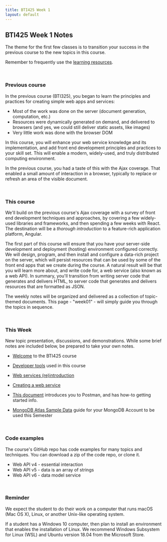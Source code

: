 ```yaml
---
title: BTI425 Week 1
layout: default
---
```


## BTI425 Week 1 Notes

The theme for the first few classes is to transition your success in the previous course to the new topics in this course.

Remember to frequently use the [learning resources](/resources).

<br>

### Previous course

In the previous course (BTI325), you began to learn the principles and practices for creating simple web apps and services:
* Most of the work was done on the server (document generation, computation, etc.)
* Resources were dynamically generated on demand, and delivered to browsers (and yes, we could still deliver static assets, like images)
* Very little work was done with the browser DOM

In this course, you will enhance your web service knowledge and its implementation, and add front end development principles and practices to your skill set. This will enable a modern, widely-used, and truly distributed computing environment. 

In the previous course, you had a taste of this with the Ajax coverage. That enabled a small amount of interaction in a browser, typically to replace or refresh an area of the visible document. 

<br>

### This course

We'll build on the previous course's Ajax coverage with a survey of front end development techniques and approaches, by covering a few widely-used libraries and frameworks, and then spending a few weeks with React. The destination will be a *thorough introduction* to a feature-rich application platform, Angular. 

The first part of this course will ensure that you have your server-side development and deployment (hosting) environment configured correctly. We will design, program, and then install and configure a data-rich project on the server, which will persist resources that can be used by some of the front end apps that we create during the course. A natural result will be that you will learn more about, and write code for, a web service (also known as a web API). In summary, you'll transition from writing server code that generates and delivers HTML, to server code that generates and delivers resources that are formatted as JSON. 

The weekly notes will be organized and delivered as a collection of topic-themed documents. This page - "week01" - will simply guide you through the topics in sequence.

<br>

### This Week

New topic presentation, discussions, and demonstrations. While some brief notes are included below, be prepared to take your own notes. 

* [Welcome](welcome) to the BTI425 course

* [Developer tools](dev-tools) used in this course

* [Web services (re)introduction](intro-web-services)

* [Creating a web service](web-api-v1)

* [This document](postman-intro) introduces you to Postman, and has how-to getting started info.

* [MongoDB Atlas Sample Data](mongodb-sample-data) guide for your MongoDB Account to be used this Semester

<br>

### Code examples

The course's GitHub repo has code examples for many topics and techniques. You can download a zip of the code repo, or clone it. 
* Web API v4 - essential interaction
* Web API v5 - data is an array of strings
* Web API v6 - data model service  

<br>

### Reminder

We expect the student to do their work on a computer that runs macOS (Mac OS X), Linux, or another Unix-like operating system. 

If a student has a Windows 10 computer, then plan to install an environment that enables the installation of Linux. We recommend Windows Subsystem for Linux (WSL) and Ubuntu version 18.04 from the Microsoft Store. 

<br>

